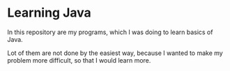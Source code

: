 # Learning Java
 
In this repository are my programs, which I was doing to learn basics of Java.

Lot of them are not done by the easiest way, because I wanted to make my problem more difficult, so that I would learn more.